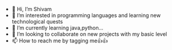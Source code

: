 - 👋 Hi, I’m Shivam
- 👀 I’m interested in programming languages and learning new technological quests
- 🌱 I’m currently learning java,python...
- 💞️ I’m looking to collaborate on new projects with my basic level
- 📫 How to reach me by tagging me👍👍

<!---
ULSTC/ULSTC is a ✨ special ✨ repository because its `README.md` (this file) appears on your GitHub profile.
You can click the Preview link to take a look at your changes.
--->
